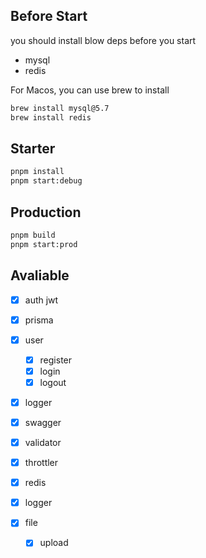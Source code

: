 ## Before Start

you should install blow deps before you start

- mysql
- redis

For Macos, you can use brew to install

```bash
brew install mysql@5.7
brew install redis
```

## Starter

```bash
pnpm install
pnpm start:debug
```

## Production

```bash
pnpm build
pnpm start:prod
```

## Avaliable

* [X] auth jwt
* [X] prisma
* [X] user

  * [X] register
  * [X] login
  * [X] logout
* [X] logger
* [X] swagger
* [X] validator
* [X] throttler
* [X] redis
* [X] logger
* [X] file

  * [X] upload
